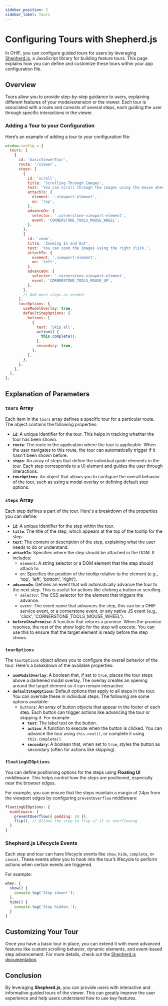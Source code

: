 ```yaml
---
sidebar_position: 3
sidebar_label: Tours
---
```


# Configuring Tours with Shepherd.js

In OHIF, you can configure guided tours for users by leveraging [Shepherd.js](https://shepherdjs.dev/), a JavaScript library for building feature tours. This page explains how you can define and customize these tours within your app configuration file.

## Overview

Tours allow you to provide step-by-step guidance to users, explaining different features of your mode/extension or the viewer. Each tour is associated with a route and consists of several steps, each guiding the user through specific interactions in the viewer.

### Adding a Tour to your Configuration

Here’s an example of adding a tour to your configuration file:

```javascript
window.config = {
  tours: [
    {
      id: 'basicViewerTour',
      route: '/viewer',
      steps: [
        {
          id: 'scroll',
          title: 'Scrolling Through Images',
          text: 'You can scroll through the images using the mouse wheel or scrollbar.',
          attachTo: {
            element: '.viewport-element',
            on: 'top',
          },
          advanceOn: {
            selector: '.cornerstone-viewport-element',
            event: 'CORNERSTONE_TOOLS_MOUSE_WHEEL',
          },
        },
        {
          id: 'zoom',
          title: 'Zooming In and Out',
          text: 'You can zoom the images using the right click.',
          attachTo: {
            element: '.viewport-element',
            on: 'left',
          },
          advanceOn: {
            selector: '.cornerstone-viewport-element',
            event: 'CORNERSTONE_TOOLS_MOUSE_UP',
          },
        },
        // Add more steps as needed
      ],
      tourOptions: {
        useModalOverlay: true,
        defaultStepOptions: {
          buttons: [
            {
              text: 'Skip all',
              action() {
                this.complete();
              },
              secondary: true,
            },
          ],
        },
      },
    },
  ],
};
```

## Explanation of Parameters

### `tours` Array

Each item in the `tours` array defines a specific tour for a particular route. The object contains the following properties:

- **`id`**: A unique identifier for the tour. This helps in tracking whether the tour has been shown.
- **`route`**: The route in the application where the tour is applicable. When the user navigates to this route, the tour can automatically trigger if it hasn't been shown before.
- **`steps`**: An array of steps that define the individual guide elements in the tour. Each step corresponds to a UI element and guides the user through interactions.
- **`tourOptions`**: An object that allows you to configure the overall behavior of the tour, such as using a modal overlay or defining default step options.

### `steps` Array

Each step defines a part of the tour. Here's a breakdown of the properties you can define:

- **`id`**: A unique identifier for the step within the tour.
- **`title`**: The title of the step, which appears at the top of the tooltip for the step.
- **`text`**: The content or description of the step, explaining what the user needs to do or understand.
- **`attachTo`**: Specifies where the step should be attached in the DOM. It includes:
  - `element`: A string selector or a DOM element that the step should attach to.
  - `on`: Specifies the position of the tooltip relative to the element (e.g., 'top', 'left', 'bottom', 'right').
- **`advanceOn`**: Defines an event that will automatically advance the tour to the next step. This is useful for actions like clicking a button or scrolling.
  - `selector`: The CSS selector for the element that triggers the advance.
  - `event`: The event name that advances the step, this can be a OHIF service event, or a cornerstone event, or any native JS event (e.g., 'click', 'CORNERSTONE_TOOLS_MOUSE_WHEEL').
- **`beforeShowPromise`**: A function that returns a promise. When the promise resolves, the rest of the show logic for the step will execute. You can use this to ensure that the target element is ready before the step shows.

### `tourOptions`

The `tourOptions` object allows you to configure the overall behavior of the tour. Here's a breakdown of the available properties:

- **`useModalOverlay`**: A boolean that, if set to `true`, places the tour steps above a darkened modal overlay. The overlay creates an opening around the target element so it can remain interactive.
- **`defaultStepOptions`**: Default options that apply to all steps in the tour. You can override these in individual steps. The following are some options available:
  - `buttons`: An array of button objects that appear in the footer of each step. Each button can trigger actions like advancing the tour or skipping it. For example:
    - **`text`**: The label text on the button.
    - **`action`**: A function to execute when the button is clicked. You can advance the tour using `this.next()`, or complete it using `this.complete()`.
    - **`secondary`**: A boolean that, when set to `true`, styles the button as secondary (often for actions like skipping).

### `floatingUIOptions`

You can define positioning options for the steps using **Floating UI** middleware. This helps control how the steps are positioned, especially near the browser edges.

For example, you can ensure that the steps maintain a margin of 24px from the viewport edges by configuring `preventOverflow` middleware:

```javascript
floatingUIOptions: {
  middleware: [
    preventOverflow({ padding: 24 }),
    flip(), // Allows the step to flip if it is overflowing
  ]
}
```

### Shepherd.js Lifecycle Events

Each step and tour can have lifecycle events like `show`, `hide`, `complete`, or `cancel`. These events allow you to hook into the tour’s lifecycle to perform actions when certain events are triggered.

For example:

```javascript
when: {
  show() {
    console.log('Step shown!');
  },
  hide() {
    console.log('Step hidden.');
  }
}
```

## Customizing Your Tour

Once you have a basic tour in place, you can extend it with more advanced features like custom scrolling behavior, dynamic elements, and event-based step advancement. For more details, check out the [Shepherd.js documentation](https://shepherdjs.dev/).

## Conclusion

By leveraging **Shepherd.js**, you can provide users with interactive and informative guided tours of the viewer. This can greatly improve the user experience and help users understand how to use key features.
